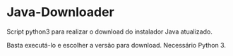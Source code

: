 # Java-Downloader
Script python3 para realizar o download do instalador Java atualizado.

Basta executá-lo e escolher a versão para download.
Necessário Python 3.
